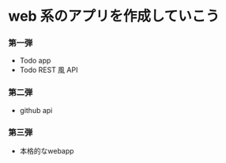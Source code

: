 # web 系のアプリを作成していこう

### 第一弾

- Todo app
- Todo REST 風 API

### 第二弾
- github api

### 第三弾
- 本格的なwebapp
